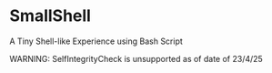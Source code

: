 # SmallShell
A Tiny Shell-like Experience using Bash Script


WARNING: SelfIntegrityCheck is unsupported as of date of 23/4/25
